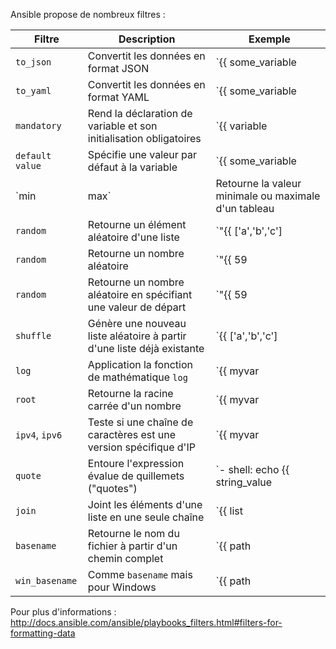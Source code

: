 Ansible propose de nombreux filtres :

| Filtre | Description | Exemple |
|-|-|-|
| `to_json` | Convertit les données en format JSON | `{{ some_variable | to_json }}` |
| `to_yaml` | Convertit les données en format YAML | `{{ some_variable | to_yaml }}` |
| `mandatory` | Rend la déclaration de variable et son initialisation obligatoires | `{{ variable | mandatory }}` |
| `default value` | Spécifie une valeur par défaut à la variable | `{{ some_variable | default(5) }}` |
| `min|max` | Retourne la valeur minimale ou maximale d'un tableau | `{{ [3, 4, 2] | max }}`<br>`{{ [3, 4, 2] | min }}` |
| `random` | Retourne un élément aléatoire d'une liste | `"{{ ['a','b','c']|random }}"` |
| `random` | Retourne un nombre aléatoire | `"{{ 59 |random}} * * * * root /script/from/cron"` |
| `random` | Retourne un nombre aléatoire en spécifiant une valeur de départ | `"{{ 59 |random(seed=inventory_hostname) }} * * * * root /script/from/cron"` |
| `shuffle` | Génère une nouveau liste aléatoire à partir d'une liste déjà existante | `{{ ['a','b','c']|shuffle }}` |
| `log` | Application la fonction de mathématique `log` | `{{ myvar | log }}`<br>`{{ myvar | log(10) }}` |
| `root` | Retourne la racine carrée d'un nombre | `{{ myvar | root }}`<br>`{{ myvar | root(5) }}` |
| `ipv4`, `ipv6` | Teste si une chaîne de caractères est une version spécifique d'IP | `{{ myvar | ipv4 }}`<br>`{{ myvar | ipv6 }}` |
| `quote` | Entoure l'expression évalue de quillemets ("quotes") | `- shell: echo {{ string_value | quote }}` |
| `join` | Joint les éléments d'une liste en une seule chaîne | `{{ list | join(" ") }}` |
| `basename` | Retourne le nom du fichier à partir d'un chemin complet | `{{ path | basename }}` |
| `win_basename` | Comme `basename` mais pour Windows | `{{ path | win_basename }}` |

Pour plus d'informations : http://docs.ansible.com/ansible/playbooks_filters.html#filters-for-formatting-data
